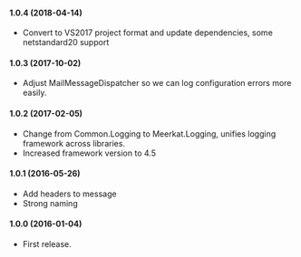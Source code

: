 #### 1.0.4 (2018-04-14)
* Convert to VS2017 project format and update dependencies, some netstandard20 support

#### 1.0.3 (2017-10-02)
* Adjust MailMessageDispatcher so we can log configuration errors more easily.
 
#### 1.0.2 (2017-02-05)
* Change from Common.Logging to Meerkat.Logging, unifies logging framework across libraries.
* Increased framework version to 4.5

#### 1.0.1 (2016-05-26)
* Add headers to message
* Strong naming

#### 1.0.0 (2016-01-04)
* First release.